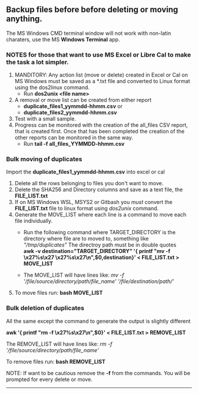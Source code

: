## Backup files before before deleting or moving anything. 

The MS Windows CMD terminal window will not work with non-latin charaters, use the MS __Windows Terminal__ app.  

### NOTES for those that want to use MS Excel or Libre Cal to make the task a lot simpler. 
1. MANDITORY: Any action list (move or delete) created in Excel or Cal on MS Windows must be saved as a *.txt file and converted to Linux format using the dos2linux command. 
   * Run __dos2unix \<file name\>__  
2. A removal or move list can be created from either report
   * __duplicate_files1_yymmdd-hhmm.csv__ or
   * __duplicate_files2_yymmdd-hhmm.csv__ 
3. Test with a small sample.
4. Progress can be monitored with the creation of the all_files CSV report, that is created first. Once that has been completed  the creation of the other reports can be monitored in the same way.
   * Run __tail -f all_files_YYMMDD-hhmm.csv__   

### Bulk moving of duplicates 
Import the __duplicate_files1_yymmdd-hhmm.csv__ into excel or cal 
1. Delete all the rows belonging to files you don't want to move.
2. Delete the SHA256 and Directory columns and save as a text file, the __FILE_LIST.txt__
3. If on MS Windows WSL, MSYS2 or Gitbash you _must_ convert the  __FILE_LIST.txt__ file to linux format using *dos2unix* command. 
4. Generate the MOVE_LIST where each line is a command to move each file individually.   
    * Run the following command where TARGET_DIRECTORY is the directory where file are to moved to, something like _"/tmp/duplicates"_  The directroy path must be in double quotes     
__awk -v destination="TARGET_DIRECTORY" '{ printf "mv -f \x27%s\x27 \x27%s\x27\n",$0,destination}' < FILE_LIST.txt > MOVE_LIST__

    * The MOVE_LIST will have lines like: _mv -f  '/file/source/directory/path/file_name' '/file/destination/path/'_
5. To move files run: __bash MOVE_LIST__

### Bulk deletion of duplicates
All the same except the command to generate the output is slightly different

__awk '{ printf "rm -f  \x27%s\x27\n",$0}' < FILE_LIST.txt > REMOVE_LIST__

The REMOVE_LIST will have lines like: _rm -f '/file/source/directory/path/file_name'_
    
To remove files run: __bash REMOVE_LIST__

NOTE: If want to be cautious remove the __-f__ from the commands. You will be prompted for every delete or move. 
____________________      
   

